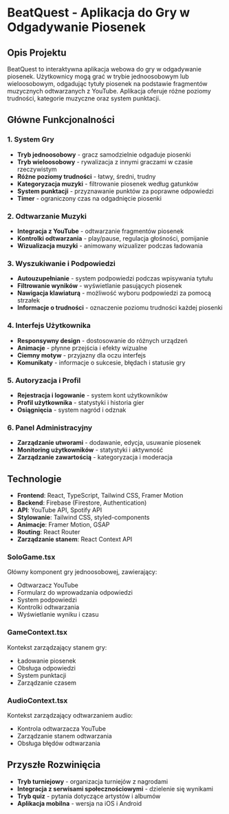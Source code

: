 # BeatQuest - Aplikacja do Gry w Odgadywanie Piosenek

## Opis Projektu

BeatQuest to interaktywna aplikacja webowa do gry w odgadywanie piosenek. Użytkownicy mogą grać w trybie jednoosobowym lub wieloosobowym, odgadując tytuły piosenek na podstawie fragmentów muzycznych odtwarzanych z YouTube. Aplikacja oferuje różne poziomy trudności, kategorie muzyczne oraz system punktacji.

## Główne Funkcjonalności

### 1. System Gry
- **Tryb jednoosobowy** - gracz samodzielnie odgaduje piosenki
- **Tryb wieloosobowy** - rywalizacja z innymi graczami w czasie rzeczywistym
- **Różne poziomy trudności** - łatwy, średni, trudny
- **Kategoryzacja muzyki** - filtrowanie piosenek według gatunków
- **System punktacji** - przyznawanie punktów za poprawne odpowiedzi
- **Timer** - ograniczony czas na odgadnięcie piosenki

### 2. Odtwarzanie Muzyki
- **Integracja z YouTube** - odtwarzanie fragmentów piosenek
- **Kontrolki odtwarzania** - play/pause, regulacja głośności, pomijanie
- **Wizualizacja muzyki** - animowany wizualizer podczas ładowania

### 3. Wyszukiwanie i Podpowiedzi
- **Autouzupełnianie** - system podpowiedzi podczas wpisywania tytułu
- **Filtrowanie wyników** - wyświetlanie pasujących piosenek
- **Nawigacja klawiaturą** - możliwość wyboru podpowiedzi za pomocą strzałek
- **Informacje o trudności** - oznaczenie poziomu trudności każdej piosenki

### 4. Interfejs Użytkownika
- **Responsywny design** - dostosowanie do różnych urządzeń
- **Animacje** - płynne przejścia i efekty wizualne
- **Ciemny motyw** - przyjazny dla oczu interfejs
- **Komunikaty** - informacje o sukcesie, błędach i statusie gry

### 5. Autoryzacja i Profil
- **Rejestracja i logowanie** - system kont użytkowników
- **Profil użytkownika** - statystyki i historia gier
- **Osiągnięcia** - system nagród i odznak

### 6. Panel Administracyjny
- **Zarządzanie utworami** - dodawanie, edycja, usuwanie piosenek
- **Monitoring użytkowników** - statystyki i aktywność
- **Zarządzanie zawartością** - kategoryzacja i moderacja



## Technologie

- **Frontend**: React, TypeScript, Tailwind CSS, Framer Motion
- **Backend**: Firebase (Firestore, Authentication)
- **API**: YouTube API, Spotify API
- **Stylowanie**: Tailwind CSS, styled-components
- **Animacje**: Framer Motion, GSAP
- **Routing**: React Router
- **Zarządzanie stanem**: React Context API



### SoloGame.tsx
Główny komponent gry jednoosobowej, zawierający:
- Odtwarzacz YouTube
- Formularz do wprowadzania odpowiedzi
- System podpowiedzi
- Kontrolki odtwarzania
- Wyświetlanie wyniku i czasu

### GameContext.tsx
Kontekst zarządzający stanem gry:
- Ładowanie piosenek
- Obsługa odpowiedzi
- System punktacji
- Zarządzanie czasem

### AudioContext.tsx
Kontekst zarządzający odtwarzaniem audio:
- Kontrola odtwarzacza YouTube
- Zarządzanie stanem odtwarzania
- Obsługa błędów odtwarzania

## Przyszłe Rozwinięcia

- **Tryb turniejowy** - organizacja turniejów z nagrodami
- **Integracja z serwisami społecznościowymi** - dzielenie się wynikami
- **Tryb quiz** - pytania dotyczące artystów i albumów
- **Aplikacja mobilna** - wersja na iOS i Android
